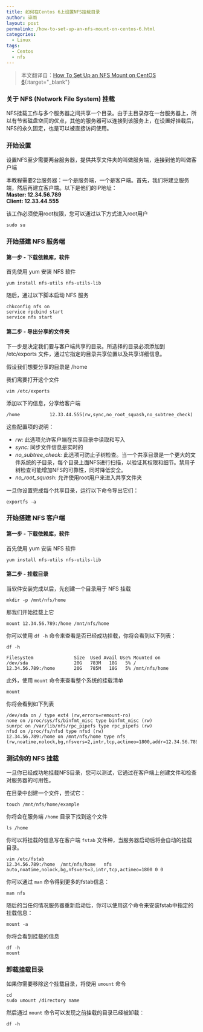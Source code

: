 ```yaml
---
title: 如何在Centos 6上设置NFS挂载目录
author: 谇雨
layout: post
permalink: /how-to-set-up-an-nfs-mount-on-centos-6.html
categories:
  - Linux
tags:
  - Centos
  - nfs
---
```


> 本文翻译自：[How To Set Up an NFS Mount on CentOS 6](https://www.digitalocean.com/community/tutorials/how-to-set-up-an-nfs-mount-on-centos-6){:target="_blank"}

### 关于 NFS (Network File System) 挂载

NFS挂载工作与多个服务器之间共享一个目录。由于主目录存在一台服务器上，所以有节省磁盘空间的优点，其他的服务器可以连接到该服务上，在设置好挂载后，NFS的永久固定，也是可以被直接访问使用。

### 开始设置

设置NFS至少需要两台服务器，提供共享文件夹的叫做服务端，连接到他的叫做客户端

本教程需要2台服务器：一个是服务端，一个是客户端。首先，我们将建立服务端，然后再建立客户端。以下是他们的IP地址：  
**Master: 12.34.56.789**  
**Client: 12.33.44.555**

该工作必须使用root权限，您可以通过以下方式进入root用户

    sudo su

<!--more-->

### 开始搭建 NFS 服务端
#### 第一步 - 下载依赖库，软件
首先使用 yum 安装 NFS 软件 

    yum install nfs-utils nfs-utils-lib

随后，通过以下脚本启动 NFS 服务

    chkconfig nfs on 
    service rpcbind start
    service nfs start

#### 第二步 - 导出分享的文件夹
下一步是决定我们要与客户端共享的目录。所选择的目录必须添加到 /etc/exports 文件，通过它指定的目录共享位置以及共享详细信息。

假设我们想要分享的目录是 /home

我们需要打开这个文件

    vim /etc/exports

添加以下的信息，分享给客户端

    /home           12.33.44.555(rw,sync,no_root_squash,no_subtree_check)


这些配置项的说明：
+ *rw:* 此选项允许客户端在共享目录中读取和写入 
+ *sync:* 同步文件信息是实时的
+ *no_subtree_check:* 此选项可防止子树检查。当一个共享目录是一个更大的文件系统的子目录，每个目录上面NFS进行扫描，以验证其权限和细节。禁用子树检查可能增加NFS的可靠性，同时降低安全。
+ *no_root_squash:* 允许使用root用户来进入共享文件夹

一旦你设置完成每个共享目录，运行以下命令导出它们：

    exportfs -a

### 开始搭建 NFS 客户端

#### 第一步 - 下载依赖库，软件

首先使用 yum 安装 NFS 软件 

    yum install nfs-utils nfs-utils-lib

#### 第二步 - 挂载目录
当软件安装完成以后，先创建一个目录用于 NFS 挂载

    mkdir -p /mnt/nfs/home

那我们开始挂载上它

    mount 12.34.56.789:/home /mnt/nfs/home

你可以使用 `df -h` 命令来查看是否已经成功挂载，你将会看到以下列表：

    df -h

    Filesystem               Size  Used Avail Use% Mounted on
    /dev/sda                 20G   783M   18G   5% /
    12.34.56.789:/home       20G   785M   18G   5% /mnt/nfs/home

此外，使用 `mount` 命令来查看整个系统的挂载清单

    mount

你将会看到如下列表

    /dev/sda on / type ext4 (rw,errors=remount-ro)
    none on /proc/sys/fs/binfmt_misc type binfmt_misc (rw)
    sunrpc on /var/lib/nfs/rpc_pipefs type rpc_pipefs (rw)
    nfsd on /proc/fs/nfsd type nfsd (rw)
    12.34.56.789:/home on /mnt/nfs/home type nfs (rw,noatime,nolock,bg,nfsvers=2,intr,tcp,actimeo=1800,addr=12.34.56.789)


### 测试你的 NFS 挂载
一旦你已经成功地挂载NFS目录，您可以测试，它通过在客户端上创建文件和检查对服务器的可用性。

在目录中创建一个文件，尝试它：

    touch /mnt/nfs/home/example

你将会在服务端 `/home` 目录下找到这个文件

    ls /home

你可以将挂载的信息写在客户端 `fstab` 文件种，当服务器启动后将会自动的挂载目录。

    vim /etc/fstab
    12.34.56.789:/home  /mnt/nfs/home   nfs      auto,noatime,nolock,bg,nfsvers=3,intr,tcp,actimeo=1800 0 0

你可以通过 `man` 命令得到更多的fstab信息：
    
    man nfs

随后的当任何情况服务器重新启动后，你可以使用这个命令来安装fstab中指定的挂载信息：
    
    mount -a

你将会看到挂载的信息
    
    df -h
    mount

### 卸载挂载目录

如果你需要移除这个挂载目录，将使用 `umount` 命令

    cd
    sudo umount /directory name

然后通过 `mount` 命令可以发现之前挂载的目录已经被卸载：

    df -h

